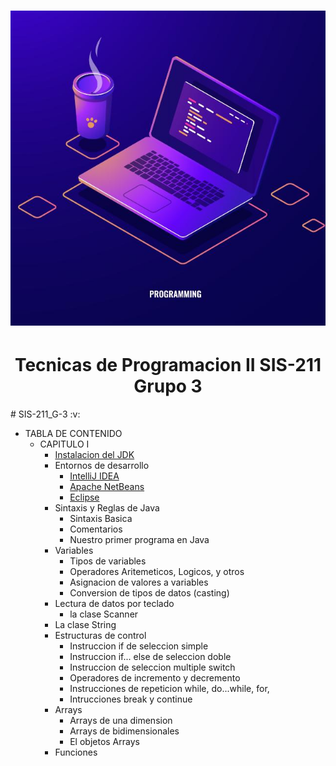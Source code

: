 <h1 align="center"> <img src="https://github.com/KEVIN-117/SIS-211-G_3/blob/main/images/328174743_1181705299152663_8588467284548548529_n.jpg"/> </h1>

<h1 align="center"> Tecnicas de Programacion II SIS-211 Grupo 3 </h1>
# SIS-211_G-3 :v:

+ TABLA DE CONTENIDO
    + CAPITULO I
      + [Instalacion del JDK](https://download.oracle.com/java/20/latest/jdk-20_windows-x64_bin.exe (sha256))
      + Entornos de desarrollo
        + [IntelliJ IDEA](https://www.jetbrains.com/idea/download/download-thanks.html?platform=windows&code=IIC)
        + [Apache NetBeans](https://dlcdn.apache.org/netbeans/netbeans-installers/17/Apache-NetBeans-17-bin-windows-x64.exe) 
        + [Eclipse](https://www.eclipse.org/downloads/download.php?file=/oomph/epp/2023-03/R/eclipse-inst-jre-win64.exe&mirror_id=576)
      + Sintaxis y Reglas de Java
        + Sintaxis Basica
        + Comentarios
        + Nuestro primer programa en Java
      + Variables
        + Tipos de variables
        + Operadores Aritemeticos, Logicos, y otros
        + Asignacion de valores a variables
        + Conversion de tipos de datos (casting)
      + Lectura de datos por teclado
        + la clase Scanner
      + La clase String
      + Estructuras de control
        + Instruccion if de seleccion simple
        + Instruccion if... else de seleccion doble 
        + Instruccion de seleccion multiple switch 
        + Operadores de incremento y decremento
        + Instrucciones de repeticion while, do...while, for, 
        + Intrucciones break y continue
      + Arrays
        + Arrays de una dimension
        + Arrays de bidimensionales
        + El objetos Arrays  
      + Funciones 
      



